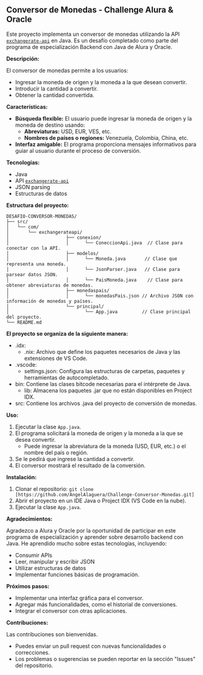 ## Conversor de Monedas - Challenge Alura & Oracle

Este proyecto implementa un conversor de monedas utilizando la API [`exchangerate-api`](https://app.exchangerate-api.com/dashboard) en Java. Es un desafío completado como parte del programa de especialización Backend con Java de Alura y Oracle.

**Descripción:**

El conversor de monedas permite a los usuarios:

- Ingresar la moneda de origen y la moneda a la que desean convertir.
- Introducir la cantidad a convertir.
- Obtener la cantidad convertida.

**Características:**

- **Búsqueda flexible:** El usuario puede ingresar la moneda de origen y la moneda de destino usando:
    - **Abreviaturas:** USD, EUR, VES, etc.
    - **Nombres de países o regiones:** Venezuela, Colombia, China, etc.
- **Interfaz amigable:** El programa proporciona mensajes informativos para guiar al usuario durante el proceso de conversión.

**Tecnologías:**

- Java
- API [`exchangerate-api`](https://app.exchangerate-api.com/dashboard)
- JSON parsing
- Estructuras de datos

**Estructura del proyecto:**

```
DESAFIO-CONVERSOR-MONEDAS/
├── src/
│   └── com/
│       └── exchangerateapi/
│                     ├── conexion/
│                     │      └── ConeccionApi.java  // Clase para conectar con la API.
│                     ├── modelos/
│                     │      └── Moneda.java       // Clase que representa una moneda.
│                     │      └── JsonParser.java   // Clase para parsear datos JSON.
│                     │      └── PaisMoneda.java    // Clase para obtener abreviaturas de monedas.
│                     ├── monedaspais/
│                     │      └── monedasPais.json // Archivo JSON con información de monedas y países.
│                     └── principal/
│                            └── App.java         // Clase principal del proyecto.
└── README.md 
```
**El proyecto se organiza de la siguiente manera:** 

- .idx:
    - .nix: Archivo que define los paquetes necesarios de Java y las extensiones de VS Code.
- .vscode:
    - settings.json: Configura las estructuras de carpetas, paquetes y herramientas de autocompletado.
- bin: Contiene las clases bitcode necesarias para el intérprete de Java.
    - lib: Almacena los paquetes .jar que no están disponibles en Project IDX.
- src: Contiene los archivos .java del proyecto de conversión de monedas.

**Uso:**
1. Ejecutar la clase `App.java`.
2. El programa solicitará la moneda de origen y la moneda a la que se desea convertir.
    - Puede ingresar la abreviatura de la moneda (USD, EUR, etc.) o el nombre del país o región.
3. Se le pedirá que ingrese la cantidad a convertir.
4. El conversor mostrará el resultado de la conversión.

**Instalación:**

1. Clonar el repositorio: `git clone [https://github.com/AngelAlaguera/Challenge-Conversor-Monedas.git]`
2. Abrir el proyecto en un IDE Java o Project IDX (VS Code en la nube).
3. Ejecutar la clase `App.java`.

**Agradecimientos:**

Agradezco a Alura y Oracle por la oportunidad de participar en este programa de especialización y aprender sobre desarrollo backend con Java. He aprendido mucho sobre estas tecnologías, incluyendo:

- Consumir APIs
- Leer, manipular y escribir JSON
- Utilizar estructuras de datos
- Implementar funciones básicas de programación.

**Próximos pasos:**

- Implementar una interfaz gráfica para el conversor.
- Agregar más funcionalidades, como el historial de conversiones.
- Integrar el conversor con otras aplicaciones.

**Contribuciones:**

Las contribuciones son bienvenidas. 
- Puedes enviar un pull request con nuevas funcionalidades o correcciones. 
- Los problemas o sugerencias se pueden reportar en la sección "Issues" del repositorio.
